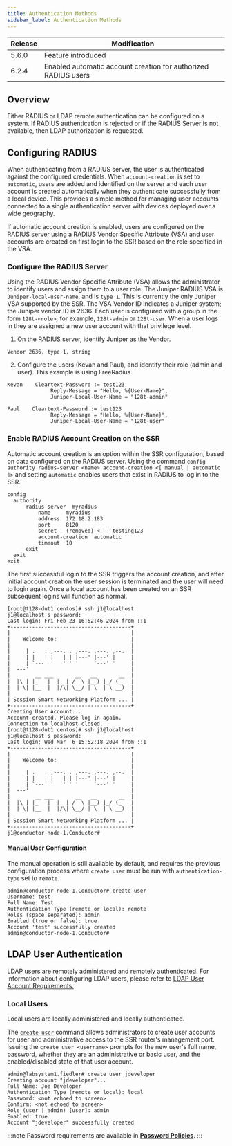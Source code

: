 ```yaml
---
title: Authentication Methods
sidebar_label: Authentication Methods
---
```


| Release | Modification |
| ------- | ------------ |
| 5.6.0   | Feature introduced |
| 6.2.4   | Enabled automatic account creation for authorized RADIUS users |

## Overview

Either RADIUS or LDAP remote authentication can be configured on a system. If RADIUS authentication is rejected or if the RADIUS Server is not available, then LDAP authorization is requested.

## Configuring RADIUS 

When authenticating from a RADIUS server, the user is authenticated against the configured credentials. When `account-creation` is set to `automatic`, users are added and identified on the server and each user account is created automatically when they authenticate successfully from a local device. This provides a simple method for managing user accounts connected to a single authentication server with devices deployed over a wide geography.

If automatic account creation is enabled, users are configured on the RADIUS server using a RADIUS Vendor Specific Attribute (VSA) and user accounts are created on first login to the SSR based on the role specified in the VSA.

### Configure the RADIUS Server

Using the RADIUS Vendor Specific Attribute (VSA) allows the administrator to identify users and assign them to a user role. The Juniper RADIUS VSA is `Juniper-local-user-name`, and is `type 1`. This is currently the only Juniper VSA supported by the SSR. The VSA Vendor ID indicates a Juniper system; the Juniper vendor ID is 2636. Each user is configured with a group in the form `128t-<role>`; for example, `128t-admin` or `128t-user`. When a user logs in they are assigned a new user account with that privilege level.

1. On the RADIUS server, identify Juniper as the Vendor.

  `Vendor 2636, type 1, string`

2. Configure the users (Kevan and Paul), and identify their role (admin and user). This example is using FreeRadius.
  
  ```
  Kevan    Cleartext-Password := test123
                Reply-Message = "Hello, %{User-Name}",
                Juniper-Local-User-Name = "128t-admin"

  Paul    Cleartext-Password := test123
                Reply-Message = "Hello, %{User-Name}",
                Juniper-Local-User-Name = "128t-user"               
  ```

### Enable RADIUS Account Creation on the SSR

Automatic account creation is an option within the SSR configuration, based on data configured on the RADIUS server. Using the command `config authority radius-server <name> account-creation <[ manual | automatic ]>` and setting `automatic` enables users that exist in RADIUS to log in to the SSR. 

```
config
  authority
      radius-server  myradius
          name     myradius
          address  172.18.2.183
          port     8120
          secret   (removed) <--- testing123
          account-creation  automatic
          timeout  10
      exit
  exit
exit
```

The first successful login to the SSR triggers the account creation, and after initial account creation the user session is terminated and the user will need to login again. Once a local account has been created on an SSR subsequent logins will function as normal.

```
[root@t128-dut1 centos]# ssh j1@localhost
j1@localhost's password:
Last login: Fri Feb 23 16:52:46 2024 from ::1
+---------------------------------------+
|                                       |
|    Welcome to:                        |
|                                       |
|     | .   . ,---. . ,---. ,---. ,--.  |
|     | |   | |   | | |---' |---' |     |
|     | `---' '   ' ' '     `---' '     |
|  ---'                                 |
|        __ ___       __   __       __  |
|  |\ | |_   |  |  | /  \ |__) |_/ (_   |
|  | \| |__  |  |/\| \__/ | \  | \ __)  |
|                                       |
| Session Smart Networking Platform ... |
+---------------------------------------+
Creating User Account...
Account created. Please log in again.
Connection to localhost closed.
[root@t128-dut1 centos]# ssh j1@localhost
j1@localhost's password:
Last login: Wed Mar  6 15:52:18 2024 from ::1
+---------------------------------------+
|                                       |
|    Welcome to:                        |
|                                       |
|     | .   . ,---. . ,---. ,---. ,--.  |
|     | |   | |   | | |---' |---' |     |
|     | `---' '   ' ' '     `---' '     |
|  ---'                                 |
|        __ ___       __   __       __  |
|  |\ | |_   |  |  | /  \ |__) |_/ (_   |
|  | \| |__  |  |/\| \__/ | \  | \ __)  |
|                                       |
| Session Smart Networking Platform ... |
+---------------------------------------+
j1@conductor-node-1.Conductor#

```

#### Manual User Configuration

The manual operation is still available by default, and requires the previous configuration process where `create user` must be run with `authentication-type` set to `remote`. 

```
admin@conductor-node-1.Conductor# create user
Username: test
Full Name: Test
Authentication Type (remote or local): remote
Roles (space separated): admin
Enabled (true or false): true
Account 'test' successfully created
admin@conductor-node-1.Conductor#
```

## LDAP User Authentication 

LDAP users are remotely administered and remotely authenticated. For information about configuring LDAP users, please refer to [LDAP User Account Requirements.](config_ldap.md#ldap-user-account-requirements)

### Local Users  

Local users are locally administered and locally authenticated.

The [`create user`](cli_reference.md#create-user) command allows administrators to create user accounts for user and administrative access to the SSR router's management port. Issuing the `create user <username>` prompts for the new user's full name, password, whether they are an administrative or basic user, and the enabled/disabled state of that user account.

```
admin@labsystem1.fiedler# create user jdeveloper
Creating account "jdeveloper"...
Full Name: Joe Developer
Authentication Type (remote or local): local
Password: <not echoed to screen>
Confirm: <not echoed to screen>
Role (user | admin) [user]: admin
Enabled: true
Account "jdeveloper" successfully created
```

:::note
Password requirements are available in [**Password Policies**](config_password_policies.md). 
:::
